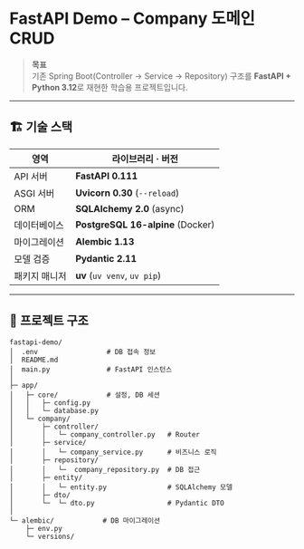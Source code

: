 # FastAPI Demo – Company 도메인 CRUD

> **목표**  
> 기존 Spring Boot(Controller → Service → Repository) 구조를 **FastAPI + Python 3.12**로 재현한 학습용 프로젝트입니다.

---

## 🏗️ 기술 스택
| 영역 | 라이브러리 · 버전 |
|------|-----------------|
| API 서버 | **FastAPI 0.111** |
| ASGI 서버 | **Uvicorn 0.30** (`--reload`) |
| ORM | **SQLAlchemy 2.0** (async) |
| 데이터베이스 | **PostgreSQL 16-alpine** (Docker) |
| 마이그레이션 | **Alembic 1.13** |
| 모델 검증 | **Pydantic 2.11** |
| 패키지 매니저 | **uv** (`uv venv`, `uv pip`) |

---

## 📂 프로젝트 구조
```text
fastapi-demo/
│  .env                 # DB 접속 정보
│  README.md
│  main.py              # FastAPI 인스턴스
│
├─ app/
│   ├─ core/            # 설정, DB 세션
│   │   ├─ config.py
│   │   └─ database.py
│   └─ company/
│       ├─ controller/
│       │   └─ company_controller.py   # Router
│       ├─ service/
│       │   └─ company_service.py      # 비즈니스 로직
│       ├─ repository/
│       │   └─  company_repository.py  # DB 접근
│       ├─ entity/
│       │   └─ entity.py               # SQLAlchemy 모델
│       ├─ dto/
│       └─  └─ dto.py                  # Pydantic DTO
│
└─ alembic/            # DB 마이그레이션
    ├─ env.py
    └─ versions/
